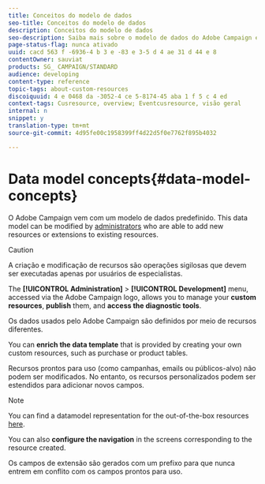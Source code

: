 ```yaml
---
title: Conceitos do modelo de dados
seo-title: Conceitos do modelo de dados
description: Conceitos do modelo de dados
seo-description: Saiba mais sobre o modelo de dados do Adobe Campaign e como modificá-lo.
page-status-flag: nunca ativado
uuid: cacd 563 f -6936-4 b 3 e -83 e 3-5 d 4 ae 31 d 44 e 8
contentOwner: sauviat
products: SG_ CAMPAIGN/STANDARD
audience: developing
content-type: reference
topic-tags: about-custom-resources
discoiquuid: 4 e 0468 da -3052-4 ce 5-8174-45 aba 1 f 5 c 4 ed
context-tags: Cusresource, overview; Eventcusresource, visão geral
internal: n
snippet: y
translation-type: tm+mt
source-git-commit: 4d95fe00c1958399ff4d22d5f0e7762f895b4032

---
```



# Data model concepts{#data-model-concepts}

O Adobe Campaign vem com um modelo de dados predefinido. This data model can be modified by [administrators](../../administration/using/users-management.md#functional-administrators) who are able to add new resources or extensions to existing resources.

>[!CAUTION]
>
>A criação e modificação de recursos são operações sigilosas que devem ser executadas apenas por usuários de especialistas.

The **[!UICONTROL Administration]** &gt; **[!UICONTROL Development]** menu, accessed via the Adobe Campaign logo, allows you to manage your **custom resources**, **publish** them, and **access the diagnostic tools**.

Os dados usados pelo Adobe Campaign são definidos por meio de recursos diferentes.

You can **enrich the data template** that is provided by creating your own custom resources, such as purchase or product tables.

Recursos prontos para uso (como campanhas, emails ou públicos-alvo) não podem ser modificados. No entanto, os recursos personalizados podem ser estendidos para adicionar novos campos.

>[!NOTE]
>
>You can find a datamodel representation for the out-of-the-box resources [here](https://docs.campaign.adobe.com/doc/standard/en/datamodel/datamodel.html).

You can also **configure the navigation** in the screens corresponding to the resource created.

Os campos de extensão são gerados com um prefixo para que nunca entrem em conflito com os campos prontos para uso.
